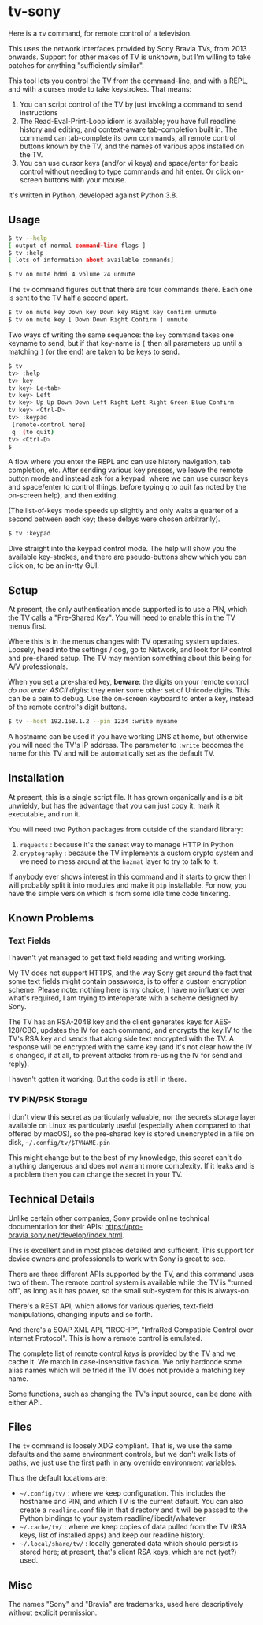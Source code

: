 tv-sony
=======

Here is a `tv` command, for remote control of a television.

This uses the network interfaces provided by Sony Bravia TVs, from 2013
onwards.  Support for other makes of TV is unknown, but I'm willing to take
patches for anything "sufficiently similar".

This tool lets you control the TV from the command-line, and with a REPL, and
with a curses mode to take keystrokes.  That means:

1. You can script control of the TV by just invoking a command to send
   instructions
2. The Read-Eval-Print-Loop idiom is available; you have full readline history
   and editing, and context-aware tab-completion built in.  The command can
   tab-complete its own commands, all remote control buttons known by the TV,
   and the names of various apps installed on the TV.
3. You can use cursor keys (and/or vi keys) and space/enter for basic control
   without needing to type commands and hit enter.  Or click on-screen buttons
   with your mouse.

It's written in Python, developed against Python 3.8.


## Usage

```sh
$ tv --help
[ output of normal command-line flags ]
$ tv :help
[ lots of information about available commands]
```

```sh
$ tv on mute hdmi 4 volume 24 unmute
```

The `tv` command figures out that there are four commands there.  Each one is
sent to the TV half a second apart.

```sh
$ tv on mute key Down key Down key Right key Confirm unmute
$ tv on mute key [ Down Down Right Confirm ] unmute
```

Two ways of writing the same sequence: the `key` command takes one keyname to
send, but if that key-name is `[` then all parameters up until a matching `]`
(or the end) are taken to be keys to send.

```sh
$ tv
tv> :help
tv> key
tv key> Le<tab>
tv key> Left
tv key> Up Up Down Down Left Right Left Right Green Blue Confirm
tv key> <Ctrl-D>
tv> :keypad
 [remote-control here]
 q  (to quit)
tv> <Ctrl-D>
$
```

A flow where you enter the REPL and can use history navigation, tab
completion, etc.  After sending various key presses, we leave the remote
button mode and instead ask for a keypad, where we can use cursor keys and
space/enter to control things, before typing `q` to quit (as noted by the
on-screen help), and then exiting.

(The list-of-keys mode speeds up slightly and only waits a quarter of a second
between each key; these delays were chosen arbitrarily).

```sh
$ tv :keypad
```

Dive straight into the keypad control mode.  The help will show you the
available key-strokes, and there are pseudo-buttons show which you can click
on, to be an in-tty GUI.


## Setup

At present, the only authentication mode supported is to use a PIN, which the
TV calls a "Pre-Shared Key".  You will need to enable this in the TV menus
first.

Where this is in the menus changes with TV operating system updates.  Loosely,
head into the settings / cog, go to Network, and look for IP control and
pre-shared setup.  The TV may mention something about this being for A/V
professionals.

When you set a pre-shared key, **beware**: the digits on your remote control
_do not enter ASCII digits_: they enter some other set of Unicode digits.
This can be a pain to debug.  Use the on-screen keyboard to enter a key,
instead of the remote control's digit buttons.

```sh
$ tv --host 192.168.1.2 --pin 1234 :write myname
```

A hostname can be used if you have working DNS at home, but otherwise you will
need the TV's IP address.  The parameter to `:write` becomes the name for this
TV and will be automatically set as the default TV.


## Installation

At present, this is a single script file.  It has grown organically and is a
bit unwieldy, but has the advantage that you can just copy it, mark it
executable, and run it.

You will need two Python packages from outside of the standard library:

1. `requests` : because it's the sanest way to manage HTTP in Python
2. `cryptography` : because the TV implements a custom crypto system and we
   need to mess around at the `hazmat` layer to try to talk to it.

If anybody ever shows interest in this command and it starts to grow then I
will probably split it into modules and make it `pip` installable.  For now,
you have the simple version which is from some idle time code tinkering.


## Known Problems

### Text Fields

I haven't yet managed to get text field reading and writing working.

My TV does not support HTTPS, and the way Sony get around the fact that some
text fields might contain passwords, is to offer a custom encryption scheme.
Please note: nothing here is my choice, I have no influence over what's
required, I am trying to interoperate with a scheme designed by Sony.

The TV has an RSA-2048 key and the client generates keys for AES-128/CBC,
updates the IV for each command, and encrypts the key:IV to the TV's RSA key
and sends that along side text encrypted with the TV.  A response will be
encrypted with the same key (and it's not clear how the IV is changed, if at
all, to prevent attacks from re-using the IV for send and reply).

I haven't gotten it working.  But the code is still in there.

### TV PIN/PSK Storage

I don't view this secret as particularly valuable, nor the secrets storage
layer available on Linux as particularly useful (especially when compared to
that offered by macOS), so the pre-shared key is stored unencrypted in a file
on disk, `~/.config/tv/$TVNAME.pin`

This might change but to the best of my knowledge, this secret can't do
anything dangerous and does not warrant more complexity.  If it leaks and is a
problem then you can change the secret in your TV.


## Technical Details

Unlike certain other companies, Sony provide online technical documentation
for their APIs: <https://pro-bravia.sony.net/develop/index.html>.

This is excellent and in most places detailed and sufficient.  This support
for device owners and professionals to work with Sony is great to see.

There are three different APIs supported by the TV, and this command uses two
of them.  The remote control system is available while the TV is "turned off",
as long as it has power, so the small sub-system for this is always-on.

There's a REST API, which allows for various queries, text-field
manipulations, changing inputs and so forth.

And there's a SOAP XML API, "IRCC-IP", "InfraRed Compatible Control over
Internet Protocol".  This is how a remote control is emulated.

The complete list of remote control _keys_ is provided by the TV and we cache
it.  We match in case-insensitive fashion.  We only hardcode some alias names
which will be tried if the TV does not provide a matching key name.

Some functions, such as changing the TV's input source, can be done with
either API.


## Files

The `tv` command is loosely XDG compliant.  That is, we use the same defaults
and the same environment controls, but we don't walk lists of paths, we just
use the first path in any override environment variables.

Thus the default locations are:

* `~/.config/tv/` : where we keep configuration.  This includes the hostname
  and PIN, and which TV is the current default.  You can also create a
  `readline.conf` file in that directory and it will be passed to the Python
  bindings to your system readline/libedit/whatever.
* `~/.cache/tv/` : where we keep copies of data pulled from the TV (RSA keys,
  list of installed apps) and keep our readline history.
* `~/.local/share/tv/` : locally generated data which should persist is stored
   here; at present, that's client RSA keys, which are not (yet?) used.

## Misc

The names "Sony" and "Bravia" are trademarks, used here descriptively without
explicit permission.
